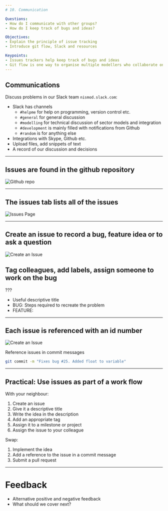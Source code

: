 ```yaml
---
# 10. Communication

Questions:
- How do I communicate with other groups?
- How do I keep track of bugs and ideas?

Objectives:
- Explain the principle of issue tracking
- Introduce git flow, Slack and resources

Keypoints:
- Issues trackers help keep track of bugs and ideas
- Git flow is one way to organise multiple modellers who collaborate on a code base
---
```


## Communications

Discuss problems in our Slack team `nismod.slack.com`:

- Slack has channels
    - `#helpme` for help on programming, version control etc.
    - `#general` for general discussion
    - `#modelling` for technical discussion of sector models and integration
    - `#development` is mainly filled with notifications from Github
    - `#random` is for anything else
- Integrations with Skype, Github etc.
- Upload files, add snippets of text
- A record of our discussion and decisions

---

## Issues are found in the github repository

![Github repo](../fig/github-issue.png)

---

## The issues tab lists all of the issues

![Issues Page](../fig/github-issue-clicked.png)

---

## Create an issue to record a bug, feature idea or to ask a question

![Create an Issue](../fig/github-issue-enter.png)

## Tag colleagues, add labels, assign someone to work on the bug

???

- Useful descriptive title
- BUG: Steps required to recreate the problem
- FEATURE:

---

## Each issue is referenced with an id number

![Create an Issue](../fig/github-issue-numbered.png)

Reference issues in commit messages

```bash
git commit -m "Fixes bug #25. Added float to variable"
```

---

## Practical: Use issues as part of a work flow

With your neighbour:

1. Create an issue
1. Give it a descriptive title
1. Write the idea in the description
1. Add an appropriate tag
1. Assign it to a milestone or project
1. Assign the issue to your colleague

Swap:

1. Implement the idea
1. Add a reference to the issue in a commit message
1. Submit a pull request

---

# Feedback

- Alternative positive and negative feedback
- What should we cover next?
